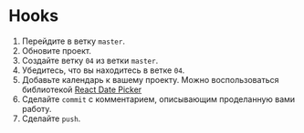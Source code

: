 # Hooks

1. Перейдите в ветку `master`.
2. Обновите проект.
3. Создайте ветку `04` из ветки `master`.
4. Убедитесь, что вы находитесь в ветке `04`.
5. Добавьте календарь к вашему проекту. Можно воспользоваться библиотекой [React Date Picker](https://www.npmjs.com/package/react-datepicker)
6. Сделайте `commit` с комментарием, описывающим проделанную вами работу.
7. Сделайте `push`.
